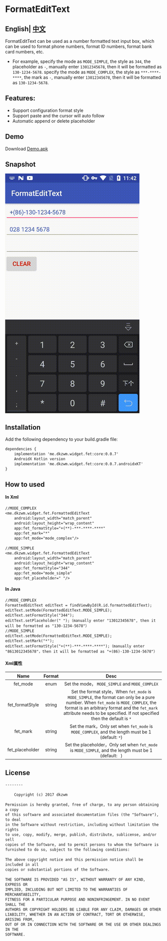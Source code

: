 # FormatEditText
## English| [中文](https://github.com/dkzwm/FormatEditText/blob/master/README.md) 
FormatEditText can be used as a number formatted text input box, which can be used to format phone numbers, format ID numbers, format bank card numbers, etc.

- For example, specify the mode as `MODE_SIMPLE`, the style as `344`, the placeholder as `-`, manually enter `13012345678`, then it will be formatted as `130-1234-5678`. specify the mode as `MODE_COMPLEX`, the style as `***-****-****`, the mark as `-`, manually enter `13012345678`, then it will be formatted as `130-1234-5678`.
## Features:
 - Support configuration format style
 - Support paste and the cursor will auto follow
 - Automatic append or delete placeholder

## Demo
Download [Demo.apk](https://raw.githubusercontent.com/dkzwm/FormatEditText/master/demo/demo.apk)    
## Snapshot
<img src='snapshot.gif'></img>
## Installation
Add the following dependency to your build.gradle file:
```
dependencies {
    implementation 'me.dkzwm.widget.fet:core:0.0.7'
    AndroidX Kotlin version
    implementation 'me.dkzwm.widget.fet:core:0.0.7.androidxKT'
}
```
## How to used
#### In Xml
```
//MODE_COMPLEX
<me.dkzwm.widget.fet.FormattedEditText
    android:layout_width="match_parent"
    android:layout_height="wrap_content"
    app:fet_formatStyle="+(**)-***-****-****"
    app:fet_mark="*"
    app:fet_mode="mode_complex"/>

//MODE_SIMPLE
<me.dkzwm.widget.fet.FormattedEditText
    android:layout_width="match_parent"
    android:layout_height="wrap_content"
    app:fet_formatStyle="344"
    app:fet_mode="mode_simple"
    app:fet_placeholder=" "/>
```
####  In Java
```
//MODE_COMPLEX
FormattedEditText editText = findViewById(R.id.formattedEditText);
editText.setMode(FormattedEditText.MODE_SIMPLE);
editText.setFormatStyle("344");
editText.setPlaceholder(" ");（manually enter "13012345678", then it will be formatted as "130-1234-5678"）
//MODE_SIMPLE
editText.setMode(FormattedEditText.MODE_SIMPLE);
editText.setMark("*");
editText.setFormatStyle("+(**)-***-****-****");（manually enter "8613012345678"，then it will be formatted as "+(86)-130-1234-5678"）
```
#### Xml属性 
|Name|Format|Desc|
|:---:|:---:|:---:|
|fet_mode|enum|Set the mode， `MODE_SIMPLE` and `MODE_COMPLEX`|
|fet_formatStyle|string|Set the format style，When `fet_mode` is `MODE_SIMPLE`, the format can only be a pure number. When `fet_mode` is `MODE_COMPLEX`, the format is an arbitrary format and the `fet_mark` attribute needs to be specified. If not specified then the default is `*`|
|fet_mark|string|Set the mark，Only set when `fet_mode` is `MODE_COMPLEX`, and the length must be 1 (default: `*`)|
|fet_placeholder|string|Set the placeholder，Only set when `fet_mode` is `MODE_SIMPLE`, and the length must be 1 (default: ` `)|

## License
	--------

    	Copyright (c) 2017 dkzwm

	Permission is hereby granted, free of charge, to any person obtaining a copy
	of this software and associated documentation files (the "Software"), to deal
	in the Software without restriction, including without limitation the rights
	to use, copy, modify, merge, publish, distribute, sublicense, and/or sell
	copies of the Software, and to permit persons to whom the Software is
	furnished to do so, subject to the following conditions:

	The above copyright notice and this permission notice shall be included in all
	copies or substantial portions of the Software.

	THE SOFTWARE IS PROVIDED "AS IS", WITHOUT WARRANTY OF ANY KIND, EXPRESS OR
	IMPLIED, INCLUDING BUT NOT LIMITED TO THE WARRANTIES OF MERCHANTABILITY,
	FITNESS FOR A PARTICULAR PURPOSE AND NONINFRINGEMENT. IN NO EVENT SHALL THE
	AUTHORS OR COPYRIGHT HOLDERS BE LIABLE FOR ANY CLAIM, DAMAGES OR OTHER
	LIABILITY, WHETHER IN AN ACTION OF CONTRACT, TORT OR OTHERWISE, ARISING FROM,
	OUT OF OR IN CONNECTION WITH THE SOFTWARE OR THE USE OR OTHER DEALINGS IN THE
	SOFTWARE.

